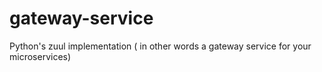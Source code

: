 # gateway-service
Python's zuul implementation ( in other words a gateway service for your microservices)
